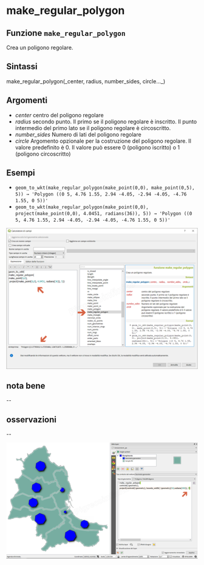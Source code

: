 # make\_regular\_polygon

## Funzione `make_regular_polygon`

Crea un poligono regolare.

## Sintassi

make_regular\_polygon\(\_center, radius, number\_sides, circle…_\)

## Argomenti

* _center_ centro del poligono regolare
* _radius_ secondo punto. Il primo se il poligono regolare è inscritto. Il punto intermedio del primo lato se il poligono regolare è circoscritto.
* _number\_sides_ Numero di lati del poligono regolare
* _circle_ Argomento opzionale per la costruzione del poligono regolare. Il valore predefinito è 0. Il valore può essere 0 \(poligono iscritto\) o 1 \(poligono circoscritto\)

## Esempi

* `geom_to_wkt(make_regular_polygon(make_point(0,0), make_point(0,5), 5)) → 'Polygon ((0 5, 4.76 1.55, 2.94 -4.05, -2.94 -4.05, -4.76 1.55, 0 5))'`
* `geom_to_wkt(make_regular_polygon(make_point(0,0), project(make_point(0,0), 4.0451, radians(36)), 5)) → 'Polygon ((0 5, 4.76 1.55, 2.94 -4.05, -2.94 -4.05, -4.76 1.55, 0 5))'`

![](../../../.gitbook/assets/make_regular_polygon1.png)

## nota bene

--

## osservazioni

--

![](../../../.gitbook/assets/make_regular_polygon2%20%281%29.png)


